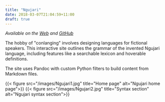 ```yaml
---
title: "Ngujari"
date: 2018-03-07T21:04:59+11:00
draft: true
---
```


*Available on the [Web](http://ngujari.cadelwatson.com) and [GitHub](https://github.com/kdelwat/ngujarigrammar)*

The hobby of "conlanging" involves designing languages for fictional speakers.
This interactive site outlines the grammar of the invented Ngujari language,
including features like a searchable lexicon and hoverable definitions.

The site uses Pandoc with custom Python filters to build content from Markdown
files.

{{< figure src="/images/Ngujari1.jpg" title="Home page" alt="Ngujari home page">}}
{{< figure src="/images/Ngujari2.jpg" title="Syntax section" alt="Ngujari syntax section">}}